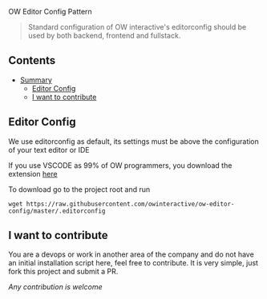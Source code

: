 OW Editor Config Pattern

> Standard configuration of OW interactive's editorconfig should be used by both backend, frontend and fullstack.

## Contents

- [Summary](#sumary)
	- [Editor Config](#editor-config)
	- [I want to contribute](#i-want-to-contribute)

## Editor Config

We use editorconfig as default, its settings must be above the configuration of your text editor or IDE

If you use VSCODE as 99% of OW programmers, you download the extension [here](https://github.com/editorconfig/editorconfig-vscode)

To download go to the project root and run

```
wget https://raw.githubusercontent.com/owinteractive/ow-editor-config/master/.editorconfig
```

## I want to contribute

You are a devops or work in another area of ​​the company and do not have an initial installation script here, feel free to contribute. It is very simple, just fork this project and submit a PR.

*Any contribution is welcome*